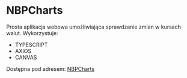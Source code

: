 # NBPCharts
Prosta aplikacja webowa umożliwiająca sprawdzanie zmian w kursach walut. 
Wykorzystuje:
- TYPESCRIPT
- AXIOS
- CANVAS

Dostępna pod adresem: 
  [NBPCharts](http://nbpcharts.herokuapp.com)
